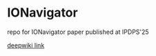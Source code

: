 # IONavigator
repo for IONavigator paper published at IPDPS'25

[deepwiki link](https://deepwiki.com/DIR-LAB/IONavigator)

